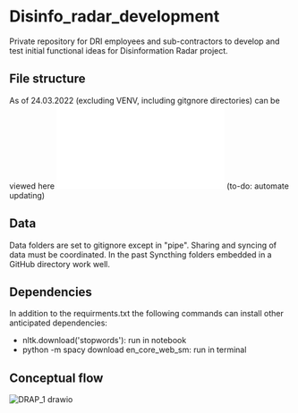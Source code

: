 # Disinfo_radar_development

Private repository for DRI employees and sub-contractors to develop and test initial functional ideas for Disinformation Radar project.


## File structure

As of 24.03.2022 (excluding VENV, including gitgnore directories) can be viewed here ![file structure](/file_structure.txt)
(to-do: automate updating)

## Data

Data folders are set to gitignore except in "pipe". Sharing and syncing of data must be coordinated. 
In the past Syncthing folders embedded in a GitHub directory work well.

## Dependencies

In addition to the requirments.txt the following commands can install other anticipated dependencies:
- nltk.download('stopwords'): run in notebook
- python -m spacy download en_core_web_sm: run in terminal


## Conceptual flow

![DRAP_1 drawio](https://user-images.githubusercontent.com/59825124/167805479-17be45b3-d474-4b88-8476-975933a2d5c1.svg)
